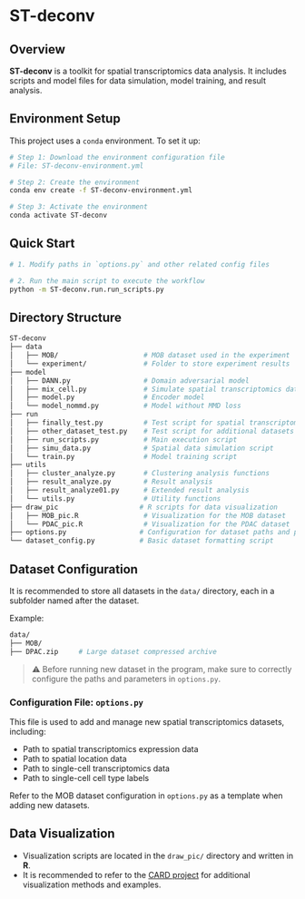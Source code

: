 # ST-deconv

## Overview

**ST-deconv** is a toolkit for spatial transcriptomics data analysis. It includes scripts and model files for data simulation, model training, and result analysis.

## Environment Setup

This project uses a `conda` environment. To set it up:

```bash
# Step 1: Download the environment configuration file
# File: ST-deconv-environment.yml

# Step 2: Create the environment
conda env create -f ST-deconv-environment.yml

# Step 3: Activate the environment
conda activate ST-deconv
```

## Quick Start

```bash
# 1. Modify paths in `options.py` and other related config files

# 2. Run the main script to execute the workflow
python -m ST-deconv.run.run_scripts.py
```

## Directory Structure

```bash
ST-deconv
├── data
│   ├── MOB/                     # MOB dataset used in the experiment
│   └── experiment/              # Folder to store experiment results
├── model
│   ├── DANN.py                  # Domain adversarial model
│   ├── mix_cell.py              # Simulate spatial transcriptomics data
│   ├── model.py                 # Encoder model
│   └── model_nommd.py           # Model without MMD loss
├── run
│   ├── finally_test.py          # Test script for spatial transcriptomics data
│   ├── other_dataset_test.py    # Test script for additional datasets
│   ├── run_scripts.py           # Main execution script
│   ├── simu_data.py             # Spatial data simulation script
│   └── train.py                 # Model training script
├── utils
│   ├── cluster_analyze.py       # Clustering analysis functions
│   ├── result_analyze.py        # Result analysis
│   ├── result_analyze01.py      # Extended result analysis
│   └── utils.py                 # Utility functions
├── draw_pic                    # R scripts for data visualization
│   ├── MOB_pic.R                # Visualization for the MOB dataset
│   └── PDAC_pic.R               # Visualization for the PDAC dataset
├── options.py                  # Configuration for dataset paths and parameters
└── dataset_config.py           # Basic dataset formatting script
```

## Dataset Configuration

It is recommended to store all datasets in the `data/` directory, each in a subfolder named after the dataset.

Example:

```bash
data/
├── MOB/
├── DPAC.zip     # Large dataset compressed archive
```

> ⚠️ Before running new dataset in the program, make sure to correctly configure the paths and parameters in `options.py`.

### Configuration File: `options.py`

This file is used to add and manage new spatial transcriptomics datasets, including:

- Path to spatial transcriptomics expression data  
- Path to spatial location data  
- Path to single-cell transcriptomics data  
- Path to single-cell cell type labels  

Refer to the MOB dataset configuration in `options.py` as a template when adding new datasets.

## Data Visualization

- Visualization scripts are located in the `draw_pic/` directory and written in **R**.
- It is recommended to refer to the [CARD project](https://github.com/YingMa0107/CARD) for additional visualization methods and examples.

